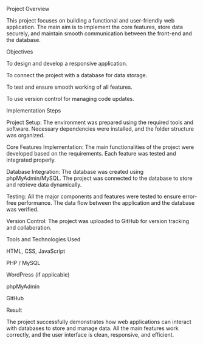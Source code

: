 Project Overview

This project focuses on building a functional and user-friendly web application.
The main aim is to implement the core features, store data securely, and maintain smooth communication between the front-end and the database.

Objectives

To design and develop a responsive application.

To connect the project with a database for data storage.

To test and ensure smooth working of all features.

To use version control for managing code updates.

Implementation Steps

Project Setup:
The environment was prepared using the required tools and software.
Necessary dependencies were installed, and the folder structure was organized.

Core Features Implementation:
The main functionalities of the project were developed based on the requirements.
Each feature was tested and integrated properly.

Database Integration:
The database was created using phpMyAdmin/MySQL.
The project was connected to the database to store and retrieve data dynamically.

Testing:
All the major components and features were tested to ensure error-free performance.
The data flow between the application and the database was verified.

Version Control:
The project was uploaded to GitHub for version tracking and collaboration.

Tools and Technologies Used

HTML, CSS, JavaScript

PHP / MySQL

WordPress (if applicable)

phpMyAdmin

GitHub

Result

The project successfully demonstrates how web applications can interact with databases to store and manage data.
All the main features work correctly, and the user interface is clean, responsive, and efficient.
